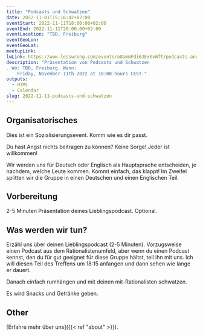 ```yaml
---
title: "Podcasts und Schwatzen"
date: 2022-11-01T15:16:42+02:00
eventStart: 2022-11-11T18:00:00+02:00
eventEnd: 2022-11-11T20:00:00+02:00
eventLocation: "TBD, Freiburg"
eventGeoLon:
eventGeoLat:
meetupLink: 
lwLink: https://www.lesswrong.com/events/o8ammFdi6JExEvWfT/podcasts-and-talk
description: "Präsentation von Podcasts und Schwatzen
. Wo: TBD, Freiburg. Wann:
    Friday, November 11th 2022 at 18:00 hours CEST."
outputs:
  - HTML
  - Calendar
slug: 2022-11-11-podcasts-und-schwatzen
---
```


## Organisatorisches
Dies ist ein Sozialisierungsevent. Komm wie es dir passt.

Du hast Angst nichts beitragen zu können? Keine Sorge! Jeder ist willkommen!

Wir werden uns für Deutsch oder Englisch als Hauptsprache entscheiden, je nachdem, welche Leute kommen. Kommt einfach, das klappt!
Im Zweifel splitten wir die Gruppe in einen Deutschen und einen Englischen Teil.

## Vorbereitung
2-5 Minuten Präsentation deines Lieblingspodcast. Optional.

## Was werden wir tun?
Erzähl uns über deinen Lieblingspodcast (2-5 Minuten). Vorzugsweise einen Podcast aus dem Rationalistenumfeld, aber wenn du einen Podcast kennst, den du für gut geeignet für diese Gruppe hältst, teil ihn mit uns.
Ich will diesen Teil des Treffens um 18:15 anfangen und dann sehen wie lange er dauert.

Danach einfach rumhängen und mit deinen mit-Rationalisten schwatzen.

Es wird Snacks und Getränke geben.

## Other

[Erfahre mehr über uns]({{< ref "about" >}}).
